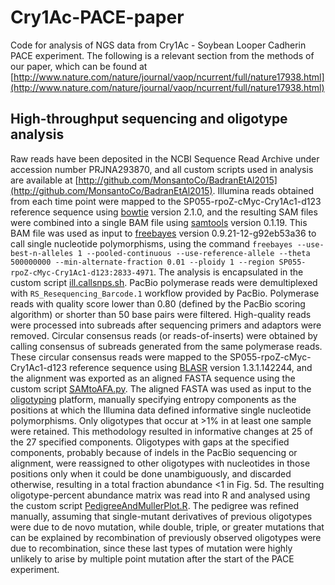 # Cry1Ac-PACE-paper
Code for analysis of NGS data from Cry1Ac - Soybean Looper Cadherin PACE experiment. The following is a relevant section from the methods of our paper, which can be found at [http://www.nature.com/nature/journal/vaop/ncurrent/full/nature17938.html](http://www.nature.com/nature/journal/vaop/ncurrent/full/nature17938.html)

## High-throughput sequencing and oligotype analysis
Raw reads have been deposited in the NCBI Sequence Read Archive under accession number PRJNA293870, and all custom scripts used in analysis are available at [http://github.com/MonsantoCo/BadranEtAl2015](http://github.com/MonsantoCo/BadranEtAl2015). Illumina reads obtained from each time point were mapped to the SP055-rpoZ-cMyc-Cry1Ac1-d123 reference sequence using [bowtie](http://bowtie-bio.sourceforge.net/bowtie2/index.shtml) version 2.1.0, and the resulting SAM files were combined into a single BAM file using [samtools](http://samtools.sourceforge.net/) version 0.1.19. This BAM file was used as input to [freebayes](http://github.com/ekg/freebayes) version 0.9.21-12-g92eb53a36 to call single nucleotide polymorphisms, using the command `freebayes --use-best-n-alleles 1 --pooled-continuous --use-reference-allele --theta 500000000 --min-alternate-fraction 0.01 --ploidy 1 --region SP055-rpoZ-cMyc-Cry1Ac1-d123:2833-4971`. The analysis is encapsulated in the custom script [ill.callsnps.sh](http://github.com/MonsantoCo/BadranEtAl2015/blob/master/sh/ill.callsnps.sh). PacBio polymerase reads were demultiplexed with `RS_Resequencing_Barcode.1` workflow provided by PacBio. Polymerase reads with quality score lower than 0.80 (defined by the PacBio scoring algorithm) or shorter than 50 base pairs were filtered. High-quality reads were processed into subreads after sequencing primers and adaptors were removed. Circular consensus reads (or reads-of-inserts) were obtained by calling consensus of subreads generated from the same polymerase reads. These circular consensus reads were mapped to the SP055-rpoZ-cMyc-Cry1Ac1-d123 reference sequence using [BLASR](http://github.com/PacificBiosciences/blasr) version 1.3.1.142244, and the alignment was exported as an aligned FASTA sequence using the custom script [SAMtoAFA.py](http://github.com/MonsantoCo/BadranEtAl2015/blob/master/SAMtoAFA.py). The aligned FASTA was used as input to the [oligotyping](http://github.com/meren/oligotyping) platform, manually specifying entropy components as the positions at which the Illumina data defined informative single nucleotide polymorphisms. Only oligotypes that occur at >1% in at least one sample were retained. This methodology resulted in informative changes at 25 of the 27 specified components. Oligotypes with gaps at the specified components, probably because of indels in the PacBio sequencing or alignment, were reassigned to other oligotypes with nucleotides in those positions only when it could be done unambiguously, and discarded otherwise, resulting in a total fraction abundance <1 in Fig. 5d. The resulting oligotype-percent abundance matrix was read into R and analysed using the custom script [PedigreeAndMullerPlot.R](http://github.com/MonsantoCo/BadranEtAl2015/blob/master/R/PedigreeAndMullerPlot.R). The pedigree was refined manually, assuming that single-mutant derivatives of previous oligotypes were due to de novo mutation, while double, triple, or greater mutations that can be explained by recombination of previously observed oligotypes were due to recombination, since these last types of mutation were highly unlikely to arise by multiple point mutation after the start of the PACE experiment.
